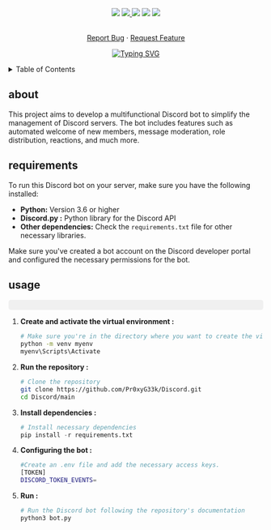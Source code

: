 <!--   my-icons -->
<p align="center">
</a>
    <a href="https://github.com/Pr0xyG33k/Discord"><img src="https://img.shields.io/badge/status-update-greengreen.svg?style=for-the-badge"></a>
    <a href="https://github.com/Pr0xyG33k/Discord/graphs/contributors"><img src="https://img.shields.io/github/contributors/Pr0xyG33k/Discord?style=for-the-badge">
    <a href="https://github.com/Pr0xyG33k/Discord/stargazers"><img src="https://img.shields.io/github/stars/Pr0xyG33k/Discord?style=for-the-badge"></a>
    <a href="https://github.com/Pr0xyG33k/Discord/network/members"><img src="https://img.shields.io/github/forks/Pr0xyG33k/Discord.svg?style=for-the-badge"></a>
    <a href="https://github.com/Pr0xyG33k/Discord/issues"><img src="https://img.shields.io/github/issues/Pr0xyG33k/Discord.svg?style=for-the-badge"></a>
</p>

<!-- PROJECT LOGO -->
  <p align="center">
    <br />
    <a href="https://github.com/Pr0xyG33k/Discord/issues">Report Bug</a>
    ·
    <a href="https://github.com/Pr0xyG33k/Discord/pulls">Request Feature</a>
  </p>
</div>

<!--   my-ticker -->
<p align="center">
<a href="https://git.io/typing-svg"><img src="https://readme-typing-svg.herokuapp.com?font=Fira+Code&pause=1000&center=true&multiline=true&random=false&width=1060&height=100&lines=Welcome+to+my+project+Discord+!;Enhancing+community+interraction+with+innovations+solutions" alt="Typing SVG" /></a>
</p>

<!-- TABLE OF CONTENTS -->
<details>
  <summary>Table of Contents</summary>
  <ol>
    <li><a href="#about">about</a></li>
    <li><a href="#requirements">requirements</a></li>
    <li><a href="#usage">usage</a></li>
  </ol>
</details>

<!-- ABOUT -->
<h2>about</h2>
<div align="center">
    <!-- <img src="https://img.shields.io/pypi/pyversions/pip"> -->
    <!-- <img src="https://badge.fury.io/py/psutil.svg"> -->
</div>
<div align="center">
</div>

This project aims to develop a multifunctional Discord bot to simplify the management of Discord servers. The bot includes features such as automated welcome of new members, message moderation, role distribution, reactions, and much more.

<!-- REQUIREMENTS -->
<h2>requirements</h2>
<div align="center">
</div>
<div align="center">
</div>

<!-- Necessary installations -->
To run this Discord bot on your server, make sure you have the following installed:
- **Python:** Version 3.6 or higher
- **Discord.py :** Python library for the Discord API
- **Other dependencies:** Check the `requirements.txt` file for other necessary libraries.

Make sure you've created a bot account on the Discord developer portal and configured the necessary permissions for the bot.

<!-- USAGE -->
<h2>usage</h2>
<div align="center">
</div>
<div align="center">
</div>
<div style="border-radius: 5px; background-color: #f0f0f0; padding: 10px;">
</div>
    
1. **Create and activate the virtual environment :**
   ```bash
   # Make sure you're in the directory where you want to create the virtual environment
   python -m venv myenv
   myenv\Scripts\Activate

2. **Run the repository :**
   ```bash
   # Clone the repository
   git clone https://github.com/Pr0xyG33k/Discord.git
   cd Discord/main
   ```

3. **Install dependencies :**
   ```py
   # Install necessary dependencies
   pip install -r requirements.txt
   ```

4. **Configuring the bot :**
   ```bash
   #Create an .env file and add the necessary access keys.
   [TOKEN]
   DISCORD_TOKEN_EVENTS=
   ```

5. **Run :**
   ```py
   # Run the Discord bot following the repository's documentation
   python3 bot.py
   ```
